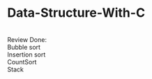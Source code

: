 # Data-Structure-With-C</br>

</br>
Review Done:
</br>
Bubble sort</br>
Insertion sort</br>
CountSort</br>
Stack</br>
</br>
